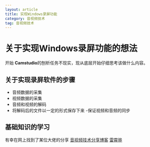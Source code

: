 ```yaml
---
layout: article
title: 实现Windows录屏功能
category: 音视频技术
tag: 音视频技术
---
```


# 关于实现Windows录屏功能的想法

开始 **Camstudio**的刨析任务不现实，现从底层开始仔细思考该做什么内容。

## 关于实现录屏软件的步骤

- 音频数据的采集
- 视频数据的采集
- 音频和视频的解码
- 将解码后的文件以一定的形式保存下来
 -保证视频和音频的同步

## 基础知识的学习

有幸在网上找到了某位大佬的分享
[音视频技术分享博客](http://blog.yundiantech.com/)
[雷霄骅](https://blog.csdn.net/leixiaohua1020)
